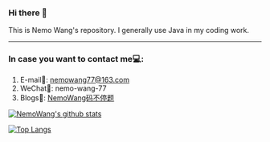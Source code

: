 ### Hi there 👋
This is Nemo Wang's repository. I generally use Java in my coding work.
<hr>

### In case you want to contact me💻:
1. E-mail📧: nemowang77@163.com
2. WeChat📲: nemo-wang-77
3. Blogs📝: [NemoWang码不停题](https://www.cnblogs.com/nemowang1996/)

[![NemoWang's github stats](https://github-readme-stats.vercel.app/api?username=nemowang&show_icons=true&theme=vue)](https://github.com/nemowang/github-readme-stats)

[![Top Langs](https://github-readme-stats.vercel.app/api/top-langs/?username=nemowang&layout=compact&theme=vue)](https://github.com/nemowang/github-readme-stats)

<!--
Here are some ideas to get you started:

- 🔭 I’m currently working on ...
- 🌱 I’m currently learning ...
- 👯 I’m looking to collaborate on ...
- 🤔 I’m looking for help with ...
- 💬 Ask me about ...
- 📫 How to reach me: ...
- 😄 Pronouns: ...
- ⚡ Fun fact: ...
-->
